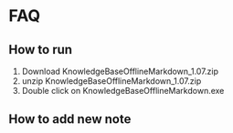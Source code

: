 # FAQ

## How to run 

1. Download KnowledgeBaseOfflineMarkdown_1.07.zip
2. unzip KnowledgeBaseOfflineMarkdown_1.07.zip
3. Double click on KnowledgeBaseOfflineMarkdown.exe


## How to add new note

